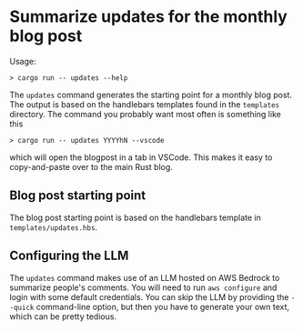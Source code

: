 # Summarize updates for the monthly blog post

Usage:

```
> cargo run -- updates --help
```

The `updates` command generates the starting point for a monthly blog post. The output is based on the handlebars templates found in the `templates` directory. The command you probably want most often is something like this

```
> cargo run -- updates YYYYhN --vscode
```

which will open the blogpost in a tab in VSCode. This makes it easy to copy-and-paste over to the main Rust blog.

## Blog post starting point

The blog post starting point is based on the handlebars template in `templates/updates.hbs`.

## Configuring the LLM

The `updates` command makes use of an LLM hosted on AWS Bedrock to summarize people's comments.  You will need to run `aws configure` and login with some default credentials. You can skip the LLM by providing the `--quick` command-line option, but then you have to generate your own text, which can be pretty tedious.
